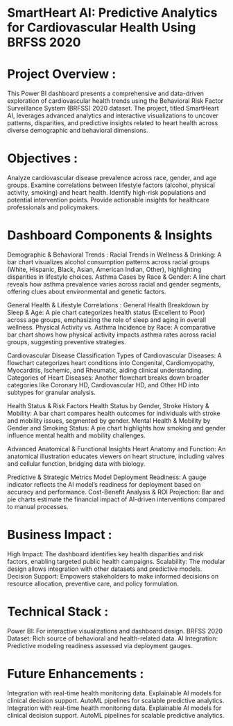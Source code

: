 # SmartHeart AI: Predictive Analytics for Cardiovascular Health Using BRFSS 2020

# Project Overview : 
This Power BI dashboard presents a comprehensive and data-driven exploration of cardiovascular health trends using the Behavioral Risk Factor Surveillance System (BRFSS) 2020 dataset. The project, titled SmartHeart AI, leverages advanced analytics and interactive visualizations to uncover patterns, disparities, and predictive insights related to heart health across diverse demographic and behavioral dimensions.

# Objectives : 
Analyze cardiovascular disease prevalence across race, gender, and age groups.
Examine correlations between lifestyle factors (alcohol, physical activity, smoking) and heart health.
Identify high-risk populations and potential intervention points.
Provide actionable insights for healthcare professionals and policymakers.

# Dashboard Components & Insights

Demographic & Behavioral Trends : 
Racial Trends in Wellness & Drinking: A bar chart visualizes alcohol consumption patterns across racial groups (White, Hispanic, Black, Asian, American Indian, Other), highlighting disparities in lifestyle choices.
Asthma Cases by Race & Gender: A line chart reveals how asthma prevalence varies across racial and gender segments, offering clues about environmental and genetic factors.

General Health & Lifestyle Correlations : 
General Health Breakdown by Sleep & Age: A pie chart categorizes health status (Excellent to Poor) across age groups, emphasizing the role of sleep and aging in overall wellness.
Physical Activity vs. Asthma Incidence by Race: A comparative bar chart shows how physical activity impacts asthma rates across racial groups, suggesting preventive strategies.

Cardiovascular Disease Classification
Types of Cardiovascular Diseases: A flowchart categorizes heart conditions into Congenital, Cardiomyopathy, Myocarditis, Ischemic, and Rheumatic, aiding clinical understanding.
Categories of Heart Diseases: Another flowchart breaks down broader categories like Coronary HD, Cardiovascular HD, and Other HD into subtypes for granular analysis.

Health Status & Risk Factors
Health Status by Gender, Stroke History & Mobility: A bar chart compares health outcomes for individuals with stroke and mobility issues, segmented by gender.
Mental Health & Mobility by Gender and Smoking Status: A pie chart highlights how smoking and gender influence mental health and mobility challenges.

Advanced Anatomical & Functional Insights
Heart Anatomy and Function: An anatomical illustration educates viewers on heart structure, including valves and cellular function, bridging data with biology.

Predictive & Strategic Metrics
Model Deployment Readiness: A gauge indicator reflects the AI model’s readiness for deployment based on accuracy and performance.
Cost-Benefit Analysis & ROI Projection: Bar and pie charts estimate the financial impact of AI-driven interventions compared to manual processes.

# Business Impact : 
High Impact: The dashboard identifies key health disparities and risk factors, enabling targeted public health campaigns.
Scalability: The modular design allows integration with other datasets and predictive models.
Decision Support: Empowers stakeholders to make informed decisions on resource allocation, preventive care, and policy formulation.

# Technical Stack : 
Power BI: For interactive visualizations and dashboard design.
BRFSS 2020 Dataset: Rich source of behavioral and health-related data.
AI Integration: Predictive modeling readiness assessed via deployment gauges.

# Future Enhancements : 
Integration with real-time health monitoring data.
Explainable AI models for clinical decision support.
AutoML pipelines for scalable predictive analytics.
Integration with real-time health monitoring data.
Explainable AI models for clinical decision support.
AutoML pipelines for scalable predictive analytics.
